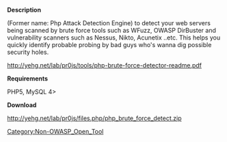 **Description**

(Former name: Php Attack Detection Engine) to detect your web servers
being scanned by brute force tools such as WFuzz, OWASP DirBuster and
vulnerability scanners such as Nessus, Nikto, Acunetix ..etc. This helps
you quickly identify probable probing by bad guys who's wanna dig
possible security holes.

<http://yehg.net/lab/pr0js/tools/php-brute-force-detector-readme.pdf>

**Requirements**

PHP5, MySQL 4\>

**Download**

<http://yehg.net/lab/pr0js/files.php/php_brute_force_detect.zip>

[Category:Non-OWASP_Open_Tool](Category:Non-OWASP_Open_Tool "wikilink")